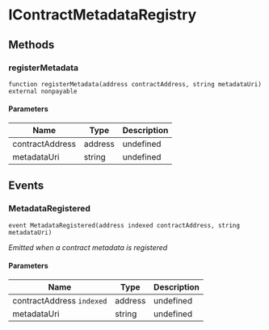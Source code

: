 # IContractMetadataRegistry









## Methods

### registerMetadata

```solidity
function registerMetadata(address contractAddress, string metadataUri) external nonpayable
```





#### Parameters

| Name | Type | Description |
|---|---|---|
| contractAddress | address | undefined
| metadataUri | string | undefined



## Events

### MetadataRegistered

```solidity
event MetadataRegistered(address indexed contractAddress, string metadataUri)
```



*Emitted when a contract metadata is registered*

#### Parameters

| Name | Type | Description |
|---|---|---|
| contractAddress `indexed` | address | undefined |
| metadataUri  | string | undefined |



